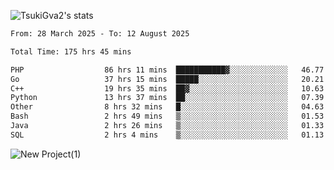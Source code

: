 
![TsukiGva2's stats](https://github-readme-stats.vercel.app/api?username=TsukiGva2&show_icons=true&theme=radical)

<!--START_SECTION:waka-->

```txt
From: 28 March 2025 - To: 12 August 2025

Total Time: 175 hrs 45 mins

PHP                  86 hrs 11 mins  ███████████▓░░░░░░░░░░░░░   46.77 %
Go                   37 hrs 15 mins  █████░░░░░░░░░░░░░░░░░░░░   20.21 %
C++                  19 hrs 35 mins  ██▓░░░░░░░░░░░░░░░░░░░░░░   10.63 %
Python               13 hrs 37 mins  ██░░░░░░░░░░░░░░░░░░░░░░░   07.39 %
Other                8 hrs 32 mins   █░░░░░░░░░░░░░░░░░░░░░░░░   04.63 %
Bash                 2 hrs 49 mins   ▒░░░░░░░░░░░░░░░░░░░░░░░░   01.53 %
Java                 2 hrs 26 mins   ▒░░░░░░░░░░░░░░░░░░░░░░░░   01.33 %
SQL                  2 hrs 4 mins    ▒░░░░░░░░░░░░░░░░░░░░░░░░   01.13 %
```

<!--END_SECTION:waka-->

![New Project(1)](https://github.com/user-attachments/assets/ca397c4b-527a-4830-9802-b71a2622b058)

<!--
![91IYheGYbCL](https://github.com/user-attachments/assets/81d7ee5b-489d-41a0-a545-5872971bd286)
-->
